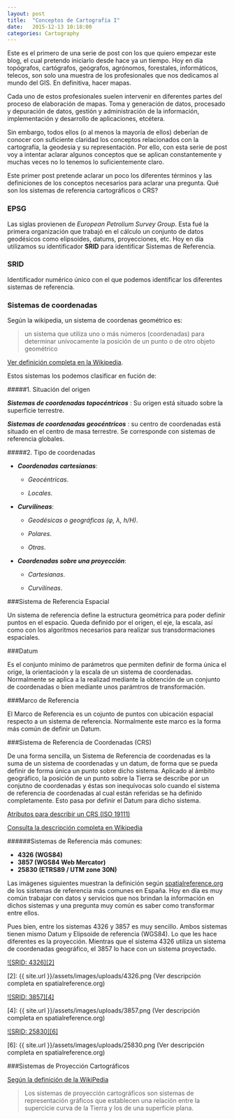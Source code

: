 ```yaml
---
layout: post
title:  "Conceptos de Cartografía I"
date:   2015-12-13 10:18:00
categories: Cartography
---
```

Este es el primero de una serie de post con los que quiero empezar este blog, el cual pretendo iniciarlo desde hace ya un tiempo. 
Hoy en día topógrafos, cartógrafos, geógrafos, agrónomos, forestales, informáticos, telecos, son solo una muestra de los profesionales que nos dedicamos al mundo del GIS. En definitiva, hacer mapas.

Cada uno de estos profesionales suelen intervenir en diferentes partes del proceso de elaboración de mapas. Toma y generación de datos, procesado y depuración de datos, gestión y administración de la información, implementación  y desarrollo de aplicaciones, etcétera.

Sin embargo, todos ellos (o al menos la mayoría de ellos) deberían de conocer con suficiente claridad los conceptos relacionados con la cartografía, la geodesia y su representación. Por ello, con esta serie de post voy a intentar aclarar algunos conceptos que se aplican constantemente y muchas veces no lo tenemos lo suficientemente claro.

Este primer post pretende aclarar un poco los diferentes términos y las definiciones de los conceptos necesarios para aclarar una pregunta. Qué son los sistemas de referencia cartográficos o CRS?

### EPSG

Las siglas provienen de _European Petrolium Survey Group_. Esta fué la primera organización que trabajó en el cálculo un conjunto de datos geodésicos como elipsoides, datums, proyecciones, etc. Hoy en día utilizamos su identificador **SRID** para identificar Sistemas de Referencia.

### SRID

Identificador numérico único con el que podemos identificar los diferentes sistemas de referencia.

### Sistemas de coordenadas

Según la wikipedia, un sistema de coordenas geométrico es: 
>un sistema que utiliza uno o más números (coordenadas) para determinar unívocamente la posición de un punto o de otro objeto geométrico 

[Ver definición completa en la Wikipedia](https://es.wikipedia.org/wiki/Sistema_de_coordenadas). 

Estos sistemas los podemos clasificar en fución de:


#####1. Situación del origen

***Sistemas de coordenadas topocéntricos*** : Su origen está situado sobre la superficie terrestre.

***Sistemas de coordenadas geocéntricos*** : su centro de coordenadas está situado en el centro de masa terrestre. Se corresponde con sistemas de referencia globales.

#####2. Tipo de coordenadas

* ***Coordenadas cartesianas***: 

    - _Geocéntricas_.

    - _Locales_.

* ***Curvilíneas***: 

    - _Geodésicas o geográficas (φ, λ, h/H)_.

    - _Polares_.

    - _Otras_.


* ***Coordenadas sobre una proyección***:

    - _Cartesianas_.

    - _Curvilíneas_.


###Sistema de Referencia Espacial 

Un sistema de referencia define la estructura geométrica para poder definir puntos en el espacio. Queda definido por el origen, el eje, la escala, así como con los algoritmos necesarios para realizar sus transdormaciones espaciales.

###Datum

Es el conjunto mínimo de parámetros que permiten definir de forma única el orige, la orientacioón y la escala de un sistema de coordenadas. Normalmente se aplica a la realizad mediante la obtención de un conjunto de coordenadas o bien mediante unos parámtros de transformación.

###Marco de Referencia

El Marco de Referencia es un cojunto de puntos con ubicación espacial respecto a un sistema de referencia. Normalmente este marco es la forma más común de definir un Datum. 


###Sistema de Referencia de Coordenadas (CRS)

De una forma sencilla, un Sistema de Referencia de coordenadas es la suma de un sistema de coordenadas y un datum, de forma que se pueda definir de forma única un punto sobre dicho sistema. 
Aplicado al ámbito geográfico, la posición de un punto sobre la Tierra se describe por un conjutno de coordenadas y éstas son inequívocas solo cuando el sistema de referencia de coordenadas al cual están referidas se ha definido completamente. Esto pasa por definir el Datum para dicho sistema. 


[Atributos para describir un CRS (ISO 19111)](http://redgeomatica.rediris.es/traducciones/ISO_19111_Sistema_de_Referencia_MABP.pdf)

[Consulta la descripción completa en Wikipedia](https://en.wikipedia.org/wiki/Spatial_reference_system) 

######Sistemas de Referencia más comunes:
- **4326 (WGS84)**
- **3857 (WGS84 Web Mercator)** 
- **25830 (ETRS89 / UTM zone 30N)**

Las imágenes siguientes muestran la definición según [spatialreference.org](http://spatialreference.org/) de los sistemas de referencia más comunes en España. Hoy en día es muy común trabajar con datos y servicios que nos brindan la información en dichos sistemas y una pregunta muy común es saber como transformar entre ellos. 

Pues bien, entre los sistemas 4326 y 3857 es muy sencillo. Ambos sistemas tienen mismo Datum y Elipsoide de referencia (WGS84). Lo que les hace diferentes es la proyección. Mientras que el sistema 4326 utiliza un sistema de coordenadas geográfico, el 3857 lo hace con un sistema proyectado.



[![SRID: 4326][2]][1]

  [1]: http://spatialreference.org/ref/epsg/4326/
  [2]: {{ site.url }}/assets/images/uploads/4326.png (Ver descripción completa en  spatialreference.org)


[![SRID: 3857][4]][3]

  [3]: http://spatialreference.org/ref/sr-org/7483/
  [4]: {{ site.url }}/assets/images/uploads/3857.png (Ver descripción completa en  spatialreference.org)

[![SRID: 25830][6]][5]

  [5]: http://spatialreference.org/ref/epsg/25830/
  [6]: {{ site.url }}/assets/images/uploads/25830.png (Ver descripción completa en  spatialreference.org)



###Sistemas de Proyección Cartográficos

[Según la definición de la WikiPedia](https://es.wikipedia.org/wiki/Proyecci%C3%B3n_cartogr%C3%A1fica)
>Los sistemas de proyección cartográficos son sistemas de representación gráficos que establecen una relación entre la supercicie curva de la Tierra y los de una superficie plana.


